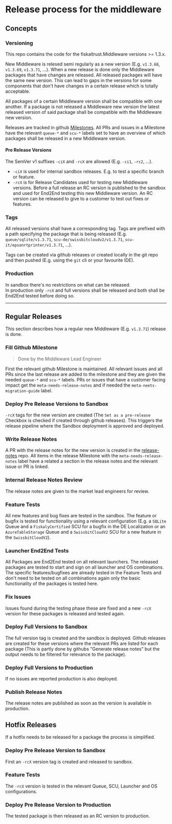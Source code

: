 # Release process for the middleware

## Concepts

### Versioning

This repo contains the code for the fiskaltrust.Middleware versions >= 1.3.x.

New Middleware is relesed semi regularly as a new version (E.g. `v1.3.68`, `v1.3.69`, `v1.3.71`, ...). 
When a new release is done only the Middleware packages that have changes are released. 
All released packages will have the same new version. 
This can lead to gaps in the versions for some components that don't have changes in a certain release which is totally acceptable.

All packages of a certain Middleware version shall be compatible with one another. 
If a package is not released a Middleware new version the latest released version of said package shall be compatible with the Middleware new version.

Releases are tracked in github [Milestones](https://github.com/fiskaltrust/middleware/milestones). 
All PRs and issues in a Milestone have the relevant `queue-*` and `scu-*` labels set to have an overview of which packages shall be released in a new Middleware version.

#### Pre Release Versions

The SemVer v1 suffixes `-ciX` and `-rcX` are allowed (E.g. `-ci1`, `-rc2`, ...).

- `-ciX` is used for internal sandbox releases. E.g. to test a specific branch or feature.
- `-rcX` is for Release Candidates used for testing new Middleware versions.
  Before a full release an RC version is published to the sandbox and used for End2End testing this new Middleware version.
  An RC version can be released to give to a customer to test out fixes or features.

### Tags

All released versions shall have a corresponding tag. 
Tags are prefixed with a path specifying the package that is being released (E.g. `queue/sqlite/v1.3.71`, `scu-de/swissbitcloudv2/v1.3.71`, `scu-it/epsonrtprinter/v1.3.71`, ...).

Tags can be created via github releases or created locally in the git repo and then pushed (E.g. using the `git` cli or your favourite IDE). 

### Production

In sandbox there's no restrictions on what can be released.  
In production only `-rcX` and full versions shall be released and both shall be End2End tested before doing so.

---

## Regular Releases 

This section describes how a regular new Middleware (E.g. `v1.3.71`) release is done.

### Fill Github Milestone
> Done by the Middleware Lead Engineer

First the relevant github Milestone is maintained. 
All relevant issues and all PRs since the last release are added to the milestone and they are given the needed `queue-*` and `scu-*` labels. 
PRs or issues that have a customer facing impact get the `meta-needs-release-notes` and if needed the `meta-neets-migration-guide` label.

### Deploy Pre Release Versions to Sandbox

`-rcX` tags for the new version are created (The `Set as a pre-release` Checkbox is checked if created through github releases). 
This triggers the release pipeline where the Sandbox deployment is approved and deployed.

### Write Release Notes

A PR with the release notes for the new version is created in the [release-notes](https://github.com/fiskaltrust/release-notes) repo. 
All items in the release Milestone with the `meta-needs-release-notes` label have a related a section in the release notes and the relevant issue or PR is linked. 

### Internal Release Notes Review

The release notes are given to the market lead engineers for review.

### Feature Tests

All new features and bug fixes are tested in the sandbox.
The feature or bugfix is tested for functionality using a relevant configuration (E.g. a `SQLite` Queue and a `FiskalyCertified` SCU for a bugfix in the DE Localization or an `AzureTableStorage` Queue and a `SwissbitCloudV2` SCU for a new feature in the `SwissbitCloudV2`).

### Launcher End2End Tests

All Packages are End2End tested on all relevant launchers.
The released packages are tested to start and sign on all launcher and OS combinations.
The specific features/bugfixes are already tested in the Feature Tests and don't need to be tested on all combinations again only the basic functionality of the packages is tested here.

### Fix Issues

Issues found during the testing phase these are fixed and a new `-rcX` version for these packages is released and tested again.

### Deploy Full Versions to Sandbox

The full version tag is created and the sandbox is deployed.
Github releases are created for these versions where the relevant PRs are listed for each package (This is partly done by githubs "Generate release notes" but the output needs to be filtered for relevance to the package).

### Deploy Full Versions to Production

If no issues are reported production is also deployed.

### Publish Release Notes

The release notes are published as soon as the version is available in production.

## Hotfix Releases

If a hotfix needs to be released for a package the process is simplified.

### Deploy Pre Release Version to Sandbox

First an `-rcX` version tag is created and released to sandbox.

### Feature Tests

The `-rcX` version is tested in the relevant Queue, SCU, Launcher and OS configurations.

### Deploy Pre Release Version to Production

The tested package is then released as an RC version to production.
